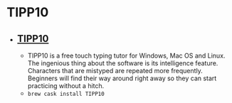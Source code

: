 # TIPP10
- [TIPP10](https://www.tipp10.com/)
  - 
  - TIPP10 is a free touch typing tutor for Windows, Mac OS and Linux. The ingenious thing about the software is its intelligence feature. Characters that are mistyped are repeated more frequently. Beginners will find their way around right away so they can start practicing without a hitch.
  - `brew cask install TIPP10`
